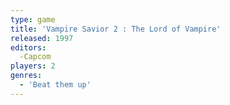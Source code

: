 ```yaml
---
type: game
title: 'Vampire Savior 2 : The Lord of Vampire'
released: 1997
editors: 
  -Capcom
players: 2
genres:
  - 'Beat them up'
---
```

